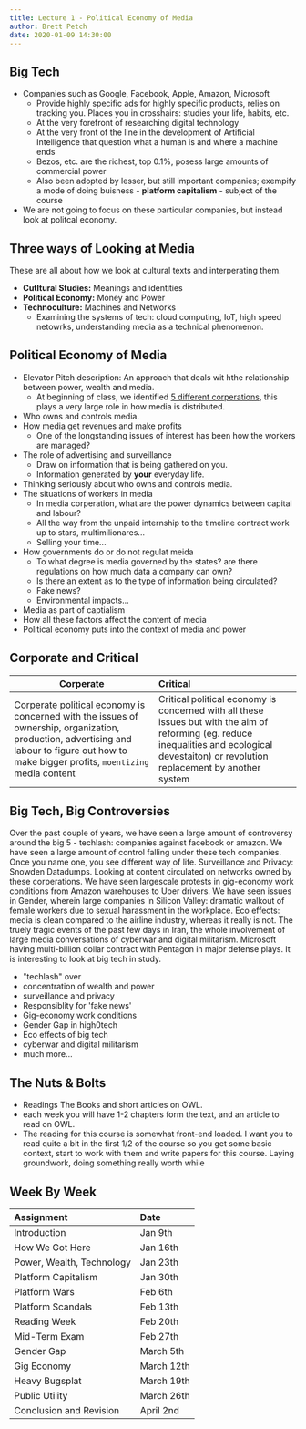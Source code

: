 ```yaml
---
title: Lecture 1 - Political Economy of Media
author: Brett Petch
date: 2020-01-09 14:30:00
---
```

## Big Tech
- Companies such as Google, Facebook, Apple, Amazon, Microsoft
    - Provide highly specific ads for highly specific products, relies on tracking you. Places you in crosshairs: studies your life, habits, etc.
    - At the very forefront of researching digital technology
    - At the very front of the line in the development of Artificial Intelligence that question what a human is and where a machine ends
    - Bezos, etc. are the richest, top 0.1%, posess large amounts of commercial power
    - Also been adopted by lesser, but still important companies; exempify a mode of doing buisness - **platform capitalism** - subject of the course
- We are not going to focus on these particular companies, but instead look at politcal economy.

## Three ways of Looking at Media
These are all about how we look at cultural texts and interperating them.
- **Cutltural Studies:** Meanings and identities
- **Political Economy:** Money and Power
- **Technoculture:** Machines and Networks
    - Examining the systems of tech: cloud computing, IoT, high speed netowrks, understanding media as a technical phenomenon.

## Political Economy of Media
- Elevator Pitch description: An approach that deals wit hthe relationship between power, wealth and media.
    - At beginning of class, we identified [5 different corperations](#Big-Tech), this plays a very large role in how media is distributed.
- Who owns and controls media.
- How media get revenues and make profits
    - One of the longstanding issues of interest has been how the workers are managed?
- The role of advertising and surveillance
    - Draw on information that is being gathered on you.
    - Information generated by **your** everyday life.
- Thinking seriously about who owns and controls media.
- The situations of workers in media
    - In media corperation, what are the power dynamics between capital and labour?
    - All the way from the unpaid internship to the timeline contract work up to stars, multimilionares...
    - Selling your time...
- How governments do or do not regulat meida
    - To what degree is media governed by the states? are there regulations on how much data a company can own?
    - Is there an extent as to the type of information being circulated?
    - Fake news?
    - Environmental impacts...
- Media as part of captialism
- How all these factors affect the content of media
- Political economy puts into the context of media and power

## Corporate and Critical

|   Corperate              |   Critical  |
| ------------------------- | :------------------------ |
|   Corperate political economy is concerned with the issues of ownership, organization, production, advertising and labour to figure out how to make bigger profits, ``moentizing`` media content  |   Critical political economy is concerned with all these issues but with the aim of reforming (eg. reduce inequalities and ecological devestaiton) or revolution replacement by another system|

## Big Tech, Big Controversies
Over the past couple of years, we have seen a large amount of controversy around the big 5 - techlash: companies against facebook or amazon. We have seen a large amount of control falling under these tech companies. Once you name one, you see different way of life. Surveillance and Privacy: Snowden Datadumps. Looking at content circulated on networks owned by these corperations. We have seen largescale protests in gig-economy work conditions from Amazon warehouses to Uber drivers. We have seen issues in Gender, wherein large companies in Silicon Valley: dramatic walkout of female workers due to sexual harassment in the workplace. Eco effects: media is clean compared to the airline industry, whereas it really is not. The truely tragic events of the past few days in Iran, the whole involvement of large media conversations of cyberwar and digital militarism. Microsoft having multi-billion dollar contract with Pentagon in major defense plays. It is interesting to look at big tech in study.
- "techlash" over
- concentration of wealth and power
- surveillance and privacy
- Responsiblity for 'fake news'
- Gig-economy work conditions
- Gender Gap in high0tech
- Eco effects of big tech
- cyberwar and digital militarism
- much more...

## The Nuts & Bolts
- Readings The Books and short articles on OWL.
- each week you will have 1-2 chapters form the text, and an article to read on OWL.
- The reading for this course is somewhat front-end loaded. I want you to read quite a bit in the first 1/2 of the course so you get some basic context, start to work with them and write papers for this course. Laying groundwork, doing something really worth while

## Week By Week

|   Assignment                |     Date    |
|:----------------------------|:------------|
|   Introduction              | Jan 9th     |
|   How We Got Here           | Jan 16th    |
|   Power, Wealth, Technology | Jan 23th    |
|   Platform Capitalism       | Jan 30th    |
|   Platform Wars             | Feb 6th     |
|   Platform Scandals         | Feb 13th    |
|   Reading Week              | Feb 20th    |
|   Mid-Term Exam             | Feb 27th    |
|   Gender Gap                | March 5th   |
|   Gig Economy               | March 12th  |
|   Heavy Bugsplat            | March 19th  |
|   Public Utility            | March 26th  |
|   Conclusion and Revision   | April 2nd   |
